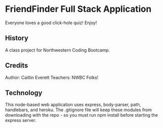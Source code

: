 # FriendFinder Full Stack Application
Everyone loves a good click-hole quiz! Enjoy!


## History
A class project for Northwestern Coding Bootcamp. 

## Credits
Author: Caitlin Everett
Teachers: NWBC Folks!

## Technology
This node-based web application uses express, body-parser, path, handlebars, and heroku. The .gitignore file will keep these modules from downloading with the repo - so you must run npm install before starting the express server.  